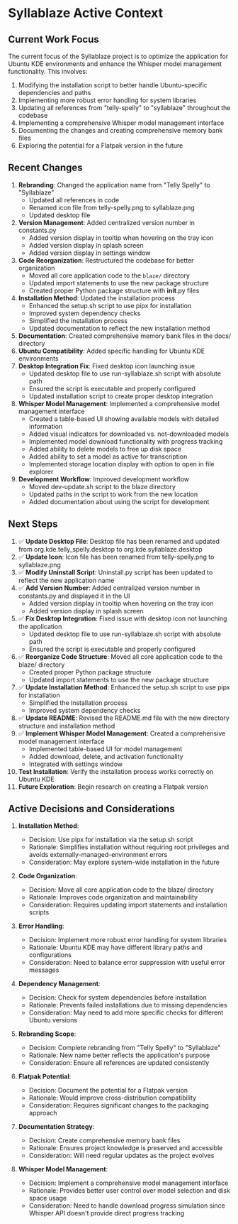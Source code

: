 # Syllablaze Active Context

## Current Work Focus

The current focus of the Syllablaze project is to optimize the application for Ubuntu KDE environments and enhance the Whisper model management functionality. This involves:

1. Modifying the installation script to better handle Ubuntu-specific dependencies and paths
2. Implementing more robust error handling for system libraries
3. Updating all references from "telly-spelly" to "syllablaze" throughout the codebase
4. Implementing a comprehensive Whisper model management interface
5. Documenting the changes and creating comprehensive memory bank files
6. Exploring the potential for a Flatpak version in the future

## Recent Changes

1. **Rebranding**: Changed the application name from "Telly Spelly" to "Syllablaze"
   - Updated all references in code
   - Renamed icon file from telly-spelly.png to syllablaze.png
   - Updated desktop file
2. **Version Management**: Added centralized version number in constants.py
   - Added version display in tooltip when hovering on the tray icon
   - Added version display in splash screen
   - Added version display in settings window
3. **Code Reorganization**: Restructured the codebase for better organization
   - Moved all core application code to the `blaze/` directory
   - Updated import statements to use the new package structure
   - Created proper Python package structure with __init__.py files
4. **Installation Method**: Updated the installation process
   - Enhanced the setup.sh script to use pipx for installation
   - Improved system dependency checks
   - Simplified the installation process
   - Updated documentation to reflect the new installation method
5. **Documentation**: Created comprehensive memory bank files in the docs/ directory
6. **Ubuntu Compatibility**: Added specific handling for Ubuntu KDE environments
7. **Desktop Integration Fix**: Fixed desktop icon launching issue
   - Updated desktop file to use run-syllablaze.sh script with absolute path
   - Ensured the script is executable and properly configured
   - Updated installation script to create proper desktop integration
8. **Whisper Model Management**: Implemented a comprehensive model management interface
   - Created a table-based UI showing available models with detailed information
   - Added visual indicators for downloaded vs. not-downloaded models
   - Implemented model download functionality with progress tracking
   - Added ability to delete models to free up disk space
   - Added ability to set a model as active for transcription
   - Implemented storage location display with option to open in file explorer
9. **Development Workflow**: Improved development workflow
   - Moved dev-update.sh script to the blaze directory
   - Updated paths in the script to work from the new location
   - Added documentation about using the script for development

## Next Steps

1. ✅ **Update Desktop File**: Desktop file has been renamed and updated from org.kde.telly_spelly.desktop to org.kde.syllablaze.desktop
2. ✅ **Update Icon**: Icon file has been renamed from telly-spelly.png to syllablaze.png
3. ✅ **Modify Uninstall Script**: Uninstall.py script has been updated to reflect the new application name
4. ✅ **Add Version Number**: Added centralized version number in constants.py and displayed it in the UI
   - Added version display in tooltip when hovering on the tray icon
   - Added version display in splash screen
5. ✅ **Fix Desktop Integration**: Fixed issue with desktop icon not launching the application
   - Updated desktop file to use run-syllablaze.sh script with absolute path
   - Ensured the script is executable and properly configured
6. ✅ **Reorganize Code Structure**: Moved all core application code to the blaze/ directory
   - Created proper Python package structure
   - Updated import statements to use the new package structure
7. ✅ **Update Installation Method**: Enhanced the setup.sh script to use pipx for installation
   - Simplified the installation process
   - Improved system dependency checks
8. ✅ **Update README**: Revised the README.md file with the new directory structure and installation method
9. ✅ **Implement Whisper Model Management**: Created a comprehensive model management interface
   - Implemented table-based UI for model management
   - Added download, delete, and activation functionality
   - Integrated with settings window
10. **Test Installation**: Verify the installation process works correctly on Ubuntu KDE
11. **Future Exploration**: Begin research on creating a Flatpak version

## Active Decisions and Considerations

1. **Installation Method**:
   - Decision: Use pipx for installation via the setup.sh script
   - Rationale: Simplifies installation without requiring root privileges and avoids externally-managed-environment errors
   - Consideration: May explore system-wide installation in the future

2. **Code Organization**:
   - Decision: Move all core application code to the blaze/ directory
   - Rationale: Improves code organization and maintainability
   - Consideration: Requires updating import statements and installation scripts

3. **Error Handling**:
   - Decision: Implement more robust error handling for system libraries
   - Rationale: Ubuntu KDE may have different library paths and configurations
   - Consideration: Need to balance error suppression with useful error messages

4. **Dependency Management**:
   - Decision: Check for system dependencies before installation
   - Rationale: Prevents failed installations due to missing dependencies
   - Consideration: May need to add more specific checks for different Ubuntu versions

5. **Rebranding Scope**:
   - Decision: Complete rebranding from "Telly Spelly" to "Syllablaze"
   - Rationale: New name better reflects the application's purpose
   - Consideration: Ensure all references are updated consistently

6. **Flatpak Potential**:
   - Decision: Document the potential for a Flatpak version
   - Rationale: Would improve cross-distribution compatibility
   - Consideration: Requires significant changes to the packaging approach

7. **Documentation Strategy**:
   - Decision: Create comprehensive memory bank files
   - Rationale: Ensures project knowledge is preserved and accessible
   - Consideration: Will need regular updates as the project evolves

8. **Whisper Model Management**:
   - Decision: Implement a comprehensive model management interface
   - Rationale: Provides better user control over model selection and disk space usage
   - Consideration: Need to handle download progress simulation since Whisper API doesn't provide direct progress tracking